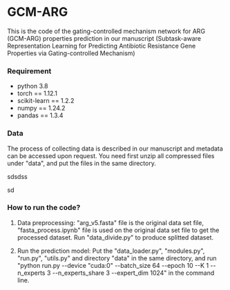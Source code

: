 # GCM-ARG

This is the code of the gating-controlled mechanism network for ARG (GCM-ARG) properties prediction in our manuscript (Subtask-aware Representation Learning for Predicting Antibiotic Resistance Gene Properties via Gating-controlled Mechanism)

### Requirement
- python 3.8
- torch == 1.12.1
- scikit-learn == 1.2.2
- numpy == 1.24.2
- pandas == 1.3.4

### Data
The process of collecting data is described in our manuscript and metadata can be accessed upon request.
You need first unzip all compressed files under "data", and put the files in the same directory.

sdsdss

sd

### How to run the code?
1. Data preprocessing: "arg_v5.fasta" file is the original data set file, "fasta_process.ipynb" file is used on the original data set file to get the processed dataset.
Run "data_divide.py" to produce splitted dataset.

2. Run the prediction model: Put the "data_loader.py", "modules.py", "run.py", "utils.py" and directory "data" in the same directory, and run "python run.py --device "cuda:0" --batch_size 64 --epoch 10 --K 1 --n_experts 3  --n_experts_share 3  --expert_dim 1024" in the command line.
